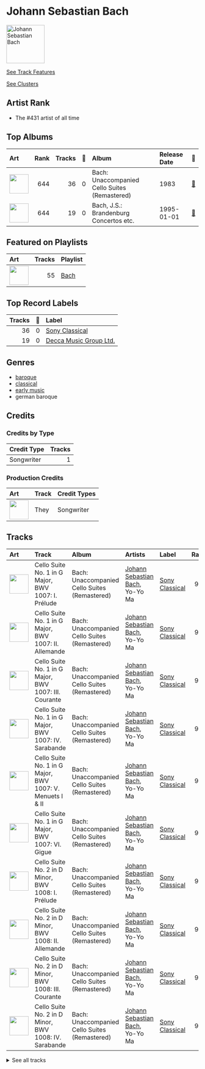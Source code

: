 
# Johann Sebastian Bach


<img src="https://i.scdn.co/image/a2ec08fe69ecec2748fbc764aede8f1b03ae8f88" alt="Johann Sebastian Bach" width="100" />

[See Track Features](audio_features.md)

[See Clusters](clusters/overview.md)

## Artist Rank
- The #431 artist of all time


## Top Albums



| Art | Rank | Tracks | 💚 | Album | Release Date | 🔗 |
|:---|---:|---:|---:|:---|:---|:---|
| <img src="https://i.scdn.co/image/ab67616d0000b273261feb89ee859b598bd34a97" alt="" width="50" /> | 644 | 36 | 0 | Bach: Unaccompanied Cello Suites (Remastered) | 1983 | [🔗](https://open.spotify.com/album/2OpnKgmVYPEN2GldgBponI) |
| <img src="https://i.scdn.co/image/ab67616d0000b27308f25ef15caf048a49a69ee5" alt="" width="50" /> | 644 | 19 | 0 | Bach, J.S.: Brandenburg Concertos etc. | 1995-01-01 | [🔗](https://open.spotify.com/album/11FzhwtOFCPB4vpgWo33xV) |

## Featured on Playlists
| Art | Tracks | Playlist |
|:---|---:|:---|
| <img src="https://i.scdn.co/image/ab67616d00001e02261feb89ee859b598bd34a97" alt="" width="50" /> | 55 | [Bach](../../playlists/bach/overview.md) |

## Top Record Labels

| Tracks | 💚 | Label |
|---:|---:|:---|
| 36 | 0 | [Sony Classical](../../labels/sony_classical/overview.md) |
| 19 | 0 | [Decca Music Group Ltd.](../../labels/decca_music_group_ltd_/overview.md) |

## Genres

- [baroque](../../genres/baroque/overview.md)
- [classical](../../genres/classical/overview.md)
- [early music](../../genres/early_music/overview.md)
- german baroque

## Credits

### Credits by Type

| Credit Type | Tracks |
|:---|---:|
| Songwriter | 1 |

### Production Credits

| Art | Track | Credit Types |
|:---|:---|:---|
| <img src="https://i.scdn.co/image/ab67616d0000b273cd519fa579f43e384aa891f1" alt="" width="50" /> | They | Songwriter |

## Tracks

| Art | Track | Album | Artists | Label | Rank | 💚 | 🔗 |
|:---|:---|:---|:---|:---|---:|:---|:---|
| <img src="https://i.scdn.co/image/ab67616d0000b273261feb89ee859b598bd34a97" alt="" width="50" /> | Cello Suite No. 1 in G Major, BWV 1007: I. Prélude | Bach: Unaccompanied Cello Suites (Remastered) | [Johann Sebastian Bach](overview.md), Yo-Yo Ma | [Sony Classical](../../labels/sony_classical) | 976 | | [🔗](https://open.spotify.com/track/61dYvvfIRtIDFuqZypPAta) |
| <img src="https://i.scdn.co/image/ab67616d0000b273261feb89ee859b598bd34a97" alt="" width="50" /> | Cello Suite No. 1 in G Major, BWV 1007: II. Allemande | Bach: Unaccompanied Cello Suites (Remastered) | [Johann Sebastian Bach](overview.md), Yo-Yo Ma | [Sony Classical](../../labels/sony_classical) | 976 | | [🔗](https://open.spotify.com/track/1gs4pls8VN4StOUYSVG0nU) |
| <img src="https://i.scdn.co/image/ab67616d0000b273261feb89ee859b598bd34a97" alt="" width="50" /> | Cello Suite No. 1 in G Major, BWV 1007: III. Courante | Bach: Unaccompanied Cello Suites (Remastered) | [Johann Sebastian Bach](overview.md), Yo-Yo Ma | [Sony Classical](../../labels/sony_classical) | 976 | | [🔗](https://open.spotify.com/track/70rlzUf9y1skkI3agyvbjg) |
| <img src="https://i.scdn.co/image/ab67616d0000b273261feb89ee859b598bd34a97" alt="" width="50" /> | Cello Suite No. 1 in G Major, BWV 1007: IV. Sarabande | Bach: Unaccompanied Cello Suites (Remastered) | [Johann Sebastian Bach](overview.md), Yo-Yo Ma | [Sony Classical](../../labels/sony_classical) | 976 | | [🔗](https://open.spotify.com/track/7jOJwH4kze92qMREpVI4cr) |
| <img src="https://i.scdn.co/image/ab67616d0000b273261feb89ee859b598bd34a97" alt="" width="50" /> | Cello Suite No. 1 in G Major, BWV 1007: V. Menuets I & II | Bach: Unaccompanied Cello Suites (Remastered) | [Johann Sebastian Bach](overview.md), Yo-Yo Ma | [Sony Classical](../../labels/sony_classical) | 976 | | [🔗](https://open.spotify.com/track/4JXQV1LS3lw09MwCFFASso) |
| <img src="https://i.scdn.co/image/ab67616d0000b273261feb89ee859b598bd34a97" alt="" width="50" /> | Cello Suite No. 1 in G Major, BWV 1007: VI. Gigue | Bach: Unaccompanied Cello Suites (Remastered) | [Johann Sebastian Bach](overview.md), Yo-Yo Ma | [Sony Classical](../../labels/sony_classical) | 976 | | [🔗](https://open.spotify.com/track/7BWwT75IPTKbHbxn4P6Bwm) |
| <img src="https://i.scdn.co/image/ab67616d0000b273261feb89ee859b598bd34a97" alt="" width="50" /> | Cello Suite No. 2 in D Minor, BWV 1008: I. Prélude | Bach: Unaccompanied Cello Suites (Remastered) | [Johann Sebastian Bach](overview.md), Yo-Yo Ma | [Sony Classical](../../labels/sony_classical) | 976 | | [🔗](https://open.spotify.com/track/5BSTDnS8drJLOwpL4Co4K2) |
| <img src="https://i.scdn.co/image/ab67616d0000b273261feb89ee859b598bd34a97" alt="" width="50" /> | Cello Suite No. 2 in D Minor, BWV 1008: II. Allemande | Bach: Unaccompanied Cello Suites (Remastered) | [Johann Sebastian Bach](overview.md), Yo-Yo Ma | [Sony Classical](../../labels/sony_classical) | 976 | | [🔗](https://open.spotify.com/track/5zlzCvtuUTEDWOTdqWlizb) |
| <img src="https://i.scdn.co/image/ab67616d0000b273261feb89ee859b598bd34a97" alt="" width="50" /> | Cello Suite No. 2 in D Minor, BWV 1008: III. Courante | Bach: Unaccompanied Cello Suites (Remastered) | [Johann Sebastian Bach](overview.md), Yo-Yo Ma | [Sony Classical](../../labels/sony_classical) | 976 | | [🔗](https://open.spotify.com/track/3foD7uASyvlyCwIq2y9zxB) |
| <img src="https://i.scdn.co/image/ab67616d0000b273261feb89ee859b598bd34a97" alt="" width="50" /> | Cello Suite No. 2 in D Minor, BWV 1008: IV. Sarabande | Bach: Unaccompanied Cello Suites (Remastered) | [Johann Sebastian Bach](overview.md), Yo-Yo Ma | [Sony Classical](../../labels/sony_classical) | 976 | | [🔗](https://open.spotify.com/track/1hzmdkWXise3bM612puWKi) |


<details>
<summary>See all tracks</summary>

| Art | Track | Album | Artists | Label | Rank | 💚 | 🔗 |
|:---|:---|:---|:---|:---|---:|:---|:---|
| <img src="https://i.scdn.co/image/ab67616d0000b273261feb89ee859b598bd34a97" alt="" width="50" /> | Cello Suite No. 2 in D Minor, BWV 1008: V. Menuets I & II | Bach: Unaccompanied Cello Suites (Remastered) | [Johann Sebastian Bach](overview.md), Yo-Yo Ma | [Sony Classical](../../labels/sony_classical) | 976 | | [🔗](https://open.spotify.com/track/5jpgQbRi4tmOckoeF3v1ye) |
| <img src="https://i.scdn.co/image/ab67616d0000b273261feb89ee859b598bd34a97" alt="" width="50" /> | Cello Suite No. 2 in D Minor, BWV 1008: VI. Gigue | Bach: Unaccompanied Cello Suites (Remastered) | [Johann Sebastian Bach](overview.md), Yo-Yo Ma | [Sony Classical](../../labels/sony_classical) | 976 | | [🔗](https://open.spotify.com/track/5A00HKycJpzTqjo8f9RzkR) |
| <img src="https://i.scdn.co/image/ab67616d0000b273261feb89ee859b598bd34a97" alt="" width="50" /> | Cello Suite No. 3 in C Major, BWV 1009: I. Prélude | Bach: Unaccompanied Cello Suites (Remastered) | [Johann Sebastian Bach](overview.md), Yo-Yo Ma | [Sony Classical](../../labels/sony_classical) | 976 | | [🔗](https://open.spotify.com/track/5LhmKtk4jyC1J7eOmJTNBO) |
| <img src="https://i.scdn.co/image/ab67616d0000b273261feb89ee859b598bd34a97" alt="" width="50" /> | Cello Suite No. 3 in C Major, BWV 1009: II. Allemande | Bach: Unaccompanied Cello Suites (Remastered) | [Johann Sebastian Bach](overview.md), Yo-Yo Ma | [Sony Classical](../../labels/sony_classical) | 976 | | [🔗](https://open.spotify.com/track/3iTDxBDvLKwQCKd7OIbNPK) |
| <img src="https://i.scdn.co/image/ab67616d0000b273261feb89ee859b598bd34a97" alt="" width="50" /> | Cello Suite No. 3 in C Major, BWV 1009: III. Courante | Bach: Unaccompanied Cello Suites (Remastered) | [Johann Sebastian Bach](overview.md), Yo-Yo Ma | [Sony Classical](../../labels/sony_classical) | 976 | | [🔗](https://open.spotify.com/track/2gKIaMUAXrVgjJBpxbPrSM) |
| <img src="https://i.scdn.co/image/ab67616d0000b273261feb89ee859b598bd34a97" alt="" width="50" /> | Cello Suite No. 3 in C Major, BWV 1009: IV. Sarabande | Bach: Unaccompanied Cello Suites (Remastered) | [Johann Sebastian Bach](overview.md), Yo-Yo Ma | [Sony Classical](../../labels/sony_classical) | 976 | | [🔗](https://open.spotify.com/track/5MvmCcMhBScIqli00VTblQ) |
| <img src="https://i.scdn.co/image/ab67616d0000b273261feb89ee859b598bd34a97" alt="" width="50" /> | Cello Suite No. 3 in C Major, BWV 1009: V. Bourrées I & II | Bach: Unaccompanied Cello Suites (Remastered) | [Johann Sebastian Bach](overview.md), Yo-Yo Ma | [Sony Classical](../../labels/sony_classical) | 976 | | [🔗](https://open.spotify.com/track/2smEq3BRk5JHBkBWFLupUr) |
| <img src="https://i.scdn.co/image/ab67616d0000b273261feb89ee859b598bd34a97" alt="" width="50" /> | Cello Suite No. 3 in C Major, BWV 1009: VI. Gigue | Bach: Unaccompanied Cello Suites (Remastered) | [Johann Sebastian Bach](overview.md), Yo-Yo Ma | [Sony Classical](../../labels/sony_classical) | 976 | | [🔗](https://open.spotify.com/track/1M5hs1k7GLZU237dOqLdkH) |
| <img src="https://i.scdn.co/image/ab67616d0000b273261feb89ee859b598bd34a97" alt="" width="50" /> | Cello Suite No. 4 in E-Flat Major, BWV 1010: I. Prélude | Bach: Unaccompanied Cello Suites (Remastered) | [Johann Sebastian Bach](overview.md), Yo-Yo Ma | [Sony Classical](../../labels/sony_classical) | 976 | | [🔗](https://open.spotify.com/track/0dDcSr2vBxvILNB8oTpI01) |
| <img src="https://i.scdn.co/image/ab67616d0000b273261feb89ee859b598bd34a97" alt="" width="50" /> | Cello Suite No. 4 in E-Flat Major, BWV 1010: II. Allemande | Bach: Unaccompanied Cello Suites (Remastered) | [Johann Sebastian Bach](overview.md), Yo-Yo Ma | [Sony Classical](../../labels/sony_classical) | 976 | | [🔗](https://open.spotify.com/track/3oPPgAxqczl1Hx0rBhtTDH) |
| <img src="https://i.scdn.co/image/ab67616d0000b273261feb89ee859b598bd34a97" alt="" width="50" /> | Cello Suite No. 4 in E-Flat Major, BWV 1010: III. Courante | Bach: Unaccompanied Cello Suites (Remastered) | [Johann Sebastian Bach](overview.md), Yo-Yo Ma | [Sony Classical](../../labels/sony_classical) | 976 | | [🔗](https://open.spotify.com/track/2oSSC6Si36uySfMMhqN3Ck) |
| <img src="https://i.scdn.co/image/ab67616d0000b273261feb89ee859b598bd34a97" alt="" width="50" /> | Cello Suite No. 4 in E-Flat Major, BWV 1010: IV. Sarabande | Bach: Unaccompanied Cello Suites (Remastered) | [Johann Sebastian Bach](overview.md), Yo-Yo Ma | [Sony Classical](../../labels/sony_classical) | 976 | | [🔗](https://open.spotify.com/track/2Ayg18tDjY3l4ZDNN5vq6O) |
| <img src="https://i.scdn.co/image/ab67616d0000b273261feb89ee859b598bd34a97" alt="" width="50" /> | Cello Suite No. 4 in E-Flat Major, BWV 1010: V. Bourrées I & II | Bach: Unaccompanied Cello Suites (Remastered) | [Johann Sebastian Bach](overview.md), Yo-Yo Ma | [Sony Classical](../../labels/sony_classical) | 976 | | [🔗](https://open.spotify.com/track/7pEmROhQAmH6xGjhlaMTEm) |
| <img src="https://i.scdn.co/image/ab67616d0000b273261feb89ee859b598bd34a97" alt="" width="50" /> | Cello Suite No. 4 in E-Flat Major, BWV 1010: VI. Gigue | Bach: Unaccompanied Cello Suites (Remastered) | [Johann Sebastian Bach](overview.md), Yo-Yo Ma | [Sony Classical](../../labels/sony_classical) | 976 | | [🔗](https://open.spotify.com/track/2Y9HshitG2sK0LZjNHsVJC) |
| <img src="https://i.scdn.co/image/ab67616d0000b273261feb89ee859b598bd34a97" alt="" width="50" /> | Cello Suite No. 5 in C Minor, BWV 1011: I. Prélude | Bach: Unaccompanied Cello Suites (Remastered) | [Johann Sebastian Bach](overview.md), Yo-Yo Ma | [Sony Classical](../../labels/sony_classical) | 976 | | [🔗](https://open.spotify.com/track/7ekIYM7PEFS47LwMes5Y5g) |
| <img src="https://i.scdn.co/image/ab67616d0000b273261feb89ee859b598bd34a97" alt="" width="50" /> | Cello Suite No. 5 in C Minor, BWV 1011: II. Allemande | Bach: Unaccompanied Cello Suites (Remastered) | [Johann Sebastian Bach](overview.md), Yo-Yo Ma | [Sony Classical](../../labels/sony_classical) | 976 | | [🔗](https://open.spotify.com/track/4hB1M0RTIlrbC1DwA6XJ9Q) |
| <img src="https://i.scdn.co/image/ab67616d0000b273261feb89ee859b598bd34a97" alt="" width="50" /> | Cello Suite No. 5 in C Minor, BWV 1011: III. Courante | Bach: Unaccompanied Cello Suites (Remastered) | [Johann Sebastian Bach](overview.md), Yo-Yo Ma | [Sony Classical](../../labels/sony_classical) | 976 | | [🔗](https://open.spotify.com/track/7HMiAI8QmUWgm5gCWFNH9O) |
| <img src="https://i.scdn.co/image/ab67616d0000b273261feb89ee859b598bd34a97" alt="" width="50" /> | Cello Suite No. 5 in C Minor, BWV 1011: IV. Sarabande | Bach: Unaccompanied Cello Suites (Remastered) | [Johann Sebastian Bach](overview.md), Yo-Yo Ma | [Sony Classical](../../labels/sony_classical) | 976 | | [🔗](https://open.spotify.com/track/3TILjRV9ZYEEfJcF6Re3H4) |
| <img src="https://i.scdn.co/image/ab67616d0000b273261feb89ee859b598bd34a97" alt="" width="50" /> | Cello Suite No. 5 in C Minor, BWV 1011: V. Gavottes I & II | Bach: Unaccompanied Cello Suites (Remastered) | [Johann Sebastian Bach](overview.md), Yo-Yo Ma | [Sony Classical](../../labels/sony_classical) | 976 | | [🔗](https://open.spotify.com/track/45wXZS6elH1pyW5jMkYPrp) |
| <img src="https://i.scdn.co/image/ab67616d0000b273261feb89ee859b598bd34a97" alt="" width="50" /> | Cello Suite No. 5 in C Minor, BWV 1011: VI. Gigue | Bach: Unaccompanied Cello Suites (Remastered) | [Johann Sebastian Bach](overview.md), Yo-Yo Ma | [Sony Classical](../../labels/sony_classical) | 976 | | [🔗](https://open.spotify.com/track/1QnlHWGQfBbX9q7smtCtSq) |
| <img src="https://i.scdn.co/image/ab67616d0000b273261feb89ee859b598bd34a97" alt="" width="50" /> | Cello Suite No. 6 in D Major, BWV 1012: I. Prélude | Bach: Unaccompanied Cello Suites (Remastered) | [Johann Sebastian Bach](overview.md), Yo-Yo Ma | [Sony Classical](../../labels/sony_classical) | 976 | | [🔗](https://open.spotify.com/track/7j8Zvc4SWkmjohXxuraria) |
| <img src="https://i.scdn.co/image/ab67616d0000b273261feb89ee859b598bd34a97" alt="" width="50" /> | Cello Suite No. 6 in D Major, BWV 1012: II. Allemande | Bach: Unaccompanied Cello Suites (Remastered) | [Johann Sebastian Bach](overview.md), Yo-Yo Ma | [Sony Classical](../../labels/sony_classical) | 976 | | [🔗](https://open.spotify.com/track/3kCQjHGEzgy9JOqr6fgxDv) |
| <img src="https://i.scdn.co/image/ab67616d0000b273261feb89ee859b598bd34a97" alt="" width="50" /> | Cello Suite No. 6 in D Major, BWV 1012: III. Courante | Bach: Unaccompanied Cello Suites (Remastered) | [Johann Sebastian Bach](overview.md), Yo-Yo Ma | [Sony Classical](../../labels/sony_classical) | 976 | | [🔗](https://open.spotify.com/track/1QSNIfsTBWNmQ2pplTD3xF) |
| <img src="https://i.scdn.co/image/ab67616d0000b273261feb89ee859b598bd34a97" alt="" width="50" /> | Cello Suite No. 6 in D Major, BWV 1012: IV. Sarabande | Bach: Unaccompanied Cello Suites (Remastered) | [Johann Sebastian Bach](overview.md), Yo-Yo Ma | [Sony Classical](../../labels/sony_classical) | 976 | | [🔗](https://open.spotify.com/track/1X0ZNb4aZVPZhBrgWwJBJE) |
| <img src="https://i.scdn.co/image/ab67616d0000b273261feb89ee859b598bd34a97" alt="" width="50" /> | Cello Suite No. 6 in D Major, BWV 1012: V. Gavottes I & II | Bach: Unaccompanied Cello Suites (Remastered) | [Johann Sebastian Bach](overview.md), Yo-Yo Ma | [Sony Classical](../../labels/sony_classical) | 976 | | [🔗](https://open.spotify.com/track/4R4FvSsQcwvAha9z0rhkSC) |
| <img src="https://i.scdn.co/image/ab67616d0000b273261feb89ee859b598bd34a97" alt="" width="50" /> | Cello Suite No. 6 in D Major, BWV 1012: VI. Gigue | Bach: Unaccompanied Cello Suites (Remastered) | [Johann Sebastian Bach](overview.md), Yo-Yo Ma | [Sony Classical](../../labels/sony_classical) | 976 | | [🔗](https://open.spotify.com/track/0w9xYEvm1nd4S9v04zftup) |
| <img src="https://i.scdn.co/image/ab67616d0000b27308f25ef15caf048a49a69ee5" alt="" width="50" /> | Brandenburg Concerto No. 1 in F, BWV 1046: 1. (Allegro) | Bach, J.S.: Brandenburg Concertos etc. | [Johann Sebastian Bach](overview.md), English Chamber Orchestra, Benjamin Britten | [Decca Music Group Ltd.](../../labels/decca_music_group_ltd_) | 976 | | [🔗](https://open.spotify.com/track/0df320Pc1ZK0050luSGVHt) |
| <img src="https://i.scdn.co/image/ab67616d0000b27308f25ef15caf048a49a69ee5" alt="" width="50" /> | Brandenburg Concerto No. 1 in F, BWV 1046: 2. Adagio | Bach, J.S.: Brandenburg Concertos etc. | [Johann Sebastian Bach](overview.md), English Chamber Orchestra, Benjamin Britten | [Decca Music Group Ltd.](../../labels/decca_music_group_ltd_) | 976 | | [🔗](https://open.spotify.com/track/5STqUBrlZ1XUaUfKnWdYaY) |
| <img src="https://i.scdn.co/image/ab67616d0000b27308f25ef15caf048a49a69ee5" alt="" width="50" /> | Brandenburg Concerto No. 1 in F, BWV 1046: 3. Allegro | Bach, J.S.: Brandenburg Concertos etc. | [Johann Sebastian Bach](overview.md), English Chamber Orchestra, Benjamin Britten | [Decca Music Group Ltd.](../../labels/decca_music_group_ltd_) | 976 | | [🔗](https://open.spotify.com/track/4fXffigCHnDRCpkBLLPvG8) |
| <img src="https://i.scdn.co/image/ab67616d0000b27308f25ef15caf048a49a69ee5" alt="" width="50" /> | Brandenburg Concerto No. 1 in F, BWV 1046: 4. Menuetto: Trio I | Bach, J.S.: Brandenburg Concertos etc. | [Johann Sebastian Bach](overview.md), English Chamber Orchestra, Benjamin Britten | [Decca Music Group Ltd.](../../labels/decca_music_group_ltd_) | 976 | | [🔗](https://open.spotify.com/track/7C3TyMdnQFiMjCoXclqEMC) |
| <img src="https://i.scdn.co/image/ab67616d0000b27308f25ef15caf048a49a69ee5" alt="" width="50" /> | Brandenburg Concerto No. 1 in F, BWV 1046: 5. Polacca; Trio II | Bach, J.S.: Brandenburg Concertos etc. | [Johann Sebastian Bach](overview.md), English Chamber Orchestra, Benjamin Britten | [Decca Music Group Ltd.](../../labels/decca_music_group_ltd_) | 976 | | [🔗](https://open.spotify.com/track/4hD45OqQubjOEKChrtT9eA) |
| <img src="https://i.scdn.co/image/ab67616d0000b27308f25ef15caf048a49a69ee5" alt="" width="50" /> | Brandenburg Concerto No. 2 in F, BWV 1047: 1. (Allegro) | Bach, J.S.: Brandenburg Concertos etc. | [Johann Sebastian Bach](overview.md), English Chamber Orchestra, Benjamin Britten | [Decca Music Group Ltd.](../../labels/decca_music_group_ltd_) | 976 | | [🔗](https://open.spotify.com/track/4PXwvtEMVB4Q3LV5H6eW7x) |
| <img src="https://i.scdn.co/image/ab67616d0000b27308f25ef15caf048a49a69ee5" alt="" width="50" /> | Brandenburg Concerto No. 2 in F, BWV 1047: 2. Andante | Bach, J.S.: Brandenburg Concertos etc. | [Johann Sebastian Bach](overview.md), English Chamber Orchestra, Benjamin Britten | [Decca Music Group Ltd.](../../labels/decca_music_group_ltd_) | 976 | | [🔗](https://open.spotify.com/track/4MY5iDvlsITcO9Y3hieoJU) |
| <img src="https://i.scdn.co/image/ab67616d0000b27308f25ef15caf048a49a69ee5" alt="" width="50" /> | Brandenburg Concerto No. 2 in F, BWV 1047: 3. Allegro assai | Bach, J.S.: Brandenburg Concertos etc. | [Johann Sebastian Bach](overview.md), English Chamber Orchestra, Benjamin Britten | [Decca Music Group Ltd.](../../labels/decca_music_group_ltd_) | 976 | | [🔗](https://open.spotify.com/track/6VDiESR71MskMr5Hbzk5Z9) |
| <img src="https://i.scdn.co/image/ab67616d0000b27308f25ef15caf048a49a69ee5" alt="" width="50" /> | Brandenburg Concerto No. 3 in G, BWV 1048: 1. (Allegro) | Bach, J.S.: Brandenburg Concertos etc. | [Johann Sebastian Bach](overview.md), English Chamber Orchestra, Benjamin Britten | [Decca Music Group Ltd.](../../labels/decca_music_group_ltd_) | 976 | | [🔗](https://open.spotify.com/track/51bqd4W15PIW7nBzvMCuuf) |
| <img src="https://i.scdn.co/image/ab67616d0000b27308f25ef15caf048a49a69ee5" alt="" width="50" /> | Brandenburg Concerto No. 3 in G, BWV 1048: 3. Allegro | Bach, J.S.: Brandenburg Concertos etc. | [Johann Sebastian Bach](overview.md), English Chamber Orchestra, Benjamin Britten | [Decca Music Group Ltd.](../../labels/decca_music_group_ltd_) | 976 | | [🔗](https://open.spotify.com/track/4HuoLeflqbsdeBUDvoD6An) |
| <img src="https://i.scdn.co/image/ab67616d0000b27308f25ef15caf048a49a69ee5" alt="" width="50" /> | Brandenburg Concerto No. 4 in G, BWV 1049: 1. Allegro | Bach, J.S.: Brandenburg Concertos etc. | [Johann Sebastian Bach](overview.md), English Chamber Orchestra, Benjamin Britten | [Decca Music Group Ltd.](../../labels/decca_music_group_ltd_) | 976 | | [🔗](https://open.spotify.com/track/7LxP1l4ddjhoVKqgSeRwZY) |
| <img src="https://i.scdn.co/image/ab67616d0000b27308f25ef15caf048a49a69ee5" alt="" width="50" /> | Brandenburg Concerto No. 4 in G, BWV 1049: 2. Andante | Bach, J.S.: Brandenburg Concertos etc. | [Johann Sebastian Bach](overview.md), English Chamber Orchestra, Benjamin Britten | [Decca Music Group Ltd.](../../labels/decca_music_group_ltd_) | 976 | | [🔗](https://open.spotify.com/track/3ycalZsD0op1GjZ6eDrpbU) |
| <img src="https://i.scdn.co/image/ab67616d0000b27308f25ef15caf048a49a69ee5" alt="" width="50" /> | Brandenburg Concerto No. 4 in G, BWV 1049: 3. Presto | Bach, J.S.: Brandenburg Concertos etc. | [Johann Sebastian Bach](overview.md), English Chamber Orchestra, Benjamin Britten | [Decca Music Group Ltd.](../../labels/decca_music_group_ltd_) | 976 | | [🔗](https://open.spotify.com/track/6PtzKhvAY9xejeJIrwxZGQ) |
| <img src="https://i.scdn.co/image/ab67616d0000b27308f25ef15caf048a49a69ee5" alt="" width="50" /> | Brandenburg Concerto No. 5 in D, BWV 1050: 1. Allegro | Bach, J.S.: Brandenburg Concertos etc. | [Johann Sebastian Bach](overview.md), English Chamber Orchestra, Benjamin Britten | [Decca Music Group Ltd.](../../labels/decca_music_group_ltd_) | 976 | | [🔗](https://open.spotify.com/track/7ImuASnzYk9YHn3isFjZ0j) |
| <img src="https://i.scdn.co/image/ab67616d0000b27308f25ef15caf048a49a69ee5" alt="" width="50" /> | Brandenburg Concerto No. 5 in D, BWV 1050: 2. Affetuoso | Bach, J.S.: Brandenburg Concertos etc. | [Johann Sebastian Bach](overview.md), English Chamber Orchestra, Benjamin Britten | [Decca Music Group Ltd.](../../labels/decca_music_group_ltd_) | 976 | | [🔗](https://open.spotify.com/track/4ohJN7ZkuY733krIjdjjp2) |
| <img src="https://i.scdn.co/image/ab67616d0000b27308f25ef15caf048a49a69ee5" alt="" width="50" /> | Brandenburg Concerto No. 5 in D, BWV 1050: 3. Allegro | Bach, J.S.: Brandenburg Concertos etc. | [Johann Sebastian Bach](overview.md), English Chamber Orchestra, Benjamin Britten | [Decca Music Group Ltd.](../../labels/decca_music_group_ltd_) | 976 | | [🔗](https://open.spotify.com/track/5hoRPHTX8zSHCyPIGejvZj) |
| <img src="https://i.scdn.co/image/ab67616d0000b27308f25ef15caf048a49a69ee5" alt="" width="50" /> | Brandenburg Concerto No. 6 in B flat, BWV 1051: 1. -- | Bach, J.S.: Brandenburg Concertos etc. | [Johann Sebastian Bach](overview.md), English Chamber Orchestra, Benjamin Britten | [Decca Music Group Ltd.](../../labels/decca_music_group_ltd_) | 976 | | [🔗](https://open.spotify.com/track/05sFtfNGSjuKGld0YiL2ZM) |
| <img src="https://i.scdn.co/image/ab67616d0000b27308f25ef15caf048a49a69ee5" alt="" width="50" /> | Brandenburg Concerto No. 6 in B flat, BWV 1051: 2. Adagio ma non tanto | Bach, J.S.: Brandenburg Concertos etc. | [Johann Sebastian Bach](overview.md), English Chamber Orchestra, Benjamin Britten | [Decca Music Group Ltd.](../../labels/decca_music_group_ltd_) | 976 | | [🔗](https://open.spotify.com/track/3rgXIZHbW1RW2dqno4QaCv) |
| <img src="https://i.scdn.co/image/ab67616d0000b27308f25ef15caf048a49a69ee5" alt="" width="50" /> | Brandenburg Concerto No. 6 in B flat, BWV 1051: 3. Allegro | Bach, J.S.: Brandenburg Concertos etc. | [Johann Sebastian Bach](overview.md), English Chamber Orchestra, Benjamin Britten | [Decca Music Group Ltd.](../../labels/decca_music_group_ltd_) | 976 | | [🔗](https://open.spotify.com/track/1RJzEki8sy95amLpGyqSCT) |

</details>

